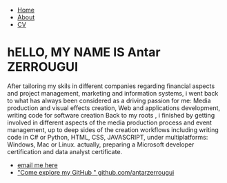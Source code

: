 <!DOCTYPE html>
<html>
	<head>
		<title>"Antar ZERROUGUI development <AZ/>"</title>
	</head>
	<body>
		<nav>
    		<ul>
        		<li><a href="/">Home</a></li>
	        	<li><a href="/about">About</a></li>
        		<li><a href="/cv">CV</a></li>
        </ul>
		</nav>
		<div class="container">
    		<div class="blurb">
        		<h1>hELLO, MY NAME IS Antar ZERROUGUI</h1>
				<p>After tailoring my skils in different companies regarding financial aspects and project management, marketing and information systems, i went back to what has always been considered as a driving passion for me: Media production and visual effects creation, Web and applications development,  writing code for software creation</a>
				<a>Back to my  roots , i finished by getting involved in different aspects of the media production process and event management, up to deep sides of the creation workflows including writing code in C# or Python, HTML, CSS, JAVASCRIPT, under multiplatforms: Windows, Mac or Linux.</a>
				<a>actually,  preparing a Microsoft developer certification and data analyst certificate.</a>
				</p>
    		</div><!-- /.blurb -->
		</div><!-- /.container -->
		<footer>
    		<ul>
        		<li><a href="mailto:gasparovprod@gmail.com">email me here</a></li>
        		<li><a href="https://github.com/antarzerrougui">"Come explore my GitHub " github.com/antarzerrougui</a></li>
			</ul>
		</footer>
	</body>
</html>
